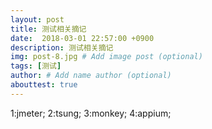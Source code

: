 ```yaml
---
layout: post
title: 测试相关摘记
date:  2018-03-01 22:57:00 +0900  
description: 测试相关摘记
img: post-8.jpg # Add image post (optional)
tags: [测试]
author: # Add name author (optional)
abouttest: true
---
```

1:jmeter;
2:tsung;
3:monkey;
4:appium;
